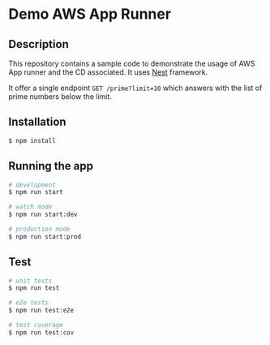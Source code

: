 # Demo AWS App Runner

## Description

This repository contains a sample code to demonstrate the usage of AWS App runner and the CD associated.
It uses [Nest](https://github.com/nestjs/nest) framework.

It offer a single endpoint `GET /prime?limit=10` which answers with the list of prime numbers below the limit.

## Installation

```bash
$ npm install
```

## Running the app

```bash
# development
$ npm run start

# watch mode
$ npm run start:dev

# production mode
$ npm run start:prod
```

## Test

```bash
# unit tests
$ npm run test

# e2e tests
$ npm run test:e2e

# test coverage
$ npm run test:cov
```
